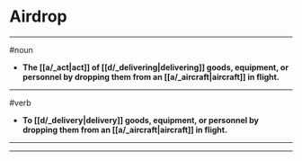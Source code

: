 # Airdrop
---
#noun
- **The [[a/_act|act]] of [[d/_delivering|delivering]] goods, equipment, or personnel by dropping them from an [[a/_aircraft|aircraft]] in flight.**
---
#verb
- **To [[d/_delivery|delivery]] goods, equipment, or personnel by dropping them from an [[a/_aircraft|aircraft]] in flight.**
---
---
